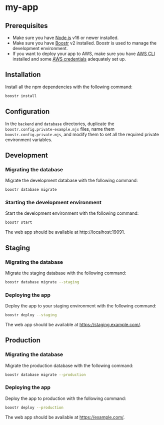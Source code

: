 # my-app

## Prerequisites

- Make sure you have [Node.js](https://nodejs.org/) v16 or newer installed.
- Make sure you have [Boostr](https://boostr.dev/) v2 installed. Boostr is used to manage the development environment.
- If you want to deploy your app to AWS, make sure you have [AWS CLI](https://docs.aws.amazon.com/cli/latest/userguide/cli-chap-install.html) installed and some [AWS credentials](https://docs.aws.amazon.com/cli/latest/userguide/cli-configure-files.html) adequately set up.

## Installation

Install all the npm dependencies with the following command:

```sh
boostr install
```

## Configuration

In the `backend` and `database` directories, duplicate the `boostr.config.private-example.mjs` files, name them `boostr.config.private.mjs`, and modify them to set all the required private environment variables.

## Development

### Migrating the database

Migrate the development database with the following command:

```sh
boostr database migrate
```

### Starting the development environment

Start the development environment with the following command:

```sh
boostr start
```

The web app should be available at http://localhost:19091.

## Staging

### Migrating the database

Migrate the staging database with the following command:

```sh
boostr database migrate --staging
```

### Deploying the app

Deploy the app to your staging environment with the following command:

```sh
boostr deploy --staging
```

The web app should be available at https://staging.example.com/.

## Production

### Migrating the database

Migrate the production database with the following command:

```sh
boostr database migrate --production
```

### Deploying the app

Deploy the app to production with the following command:

```sh
boostr deploy --production
```

The web app should be available at https://example.com/.
